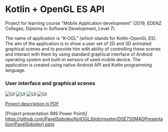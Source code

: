 # Kotlin + OpenGL ES API

Project for learning course "Mobile Application development" (2019, EDENZ Colleges, Diploma in Software Development, Level 7).

The name of application is “K-OGL” (which stands for Kotlin-OpenGL ES). The aim of the application is to show a user set of 2D and 3D animated graphical scenes and to provide him with ability of controlling these scenes and interact with them by using standard graphical interface of Android operating system and built-in sensors of used mobile device. The application is created using native Android API and Kotlin programming language.

### User interface and graphical scenes

![UI](https://github.com/PavelSobolev/KotOGL/blob/master/uiimg/01.jpeg) ![UI](https://github.com/PavelSobolev/KotOGL/blob/master/uiimg/02.jpeg) ![UI](https://github.com/PavelSobolev/KotOGL/blob/master/uiimg/03.jpeg) ![UI](https://github.com/PavelSobolev/KotOGL/blob/master/uiimg/04.jpeg)

[Project description in PDF](https://github.com/PavelSobolev/KotOGL/blob/master/720MADReport(OpenGLAndroid).pdf)

[Project presentation (MS Power Point)] https://github.com/PavelSobolev/KotOGL/blob/master/DSE730MADPresentation(PavelSobolev).pptx

